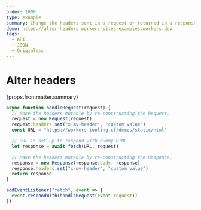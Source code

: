 ```yaml
---
order: 1000
type: example
summary: Change the headers sent in a request or returned in a response.
demo: https://alter-headers.workers-sites-examples.workers.dev
tags:
  - API
  - JSON
  - Originless
---
```


# Alter headers

<ContentColumn>
  <p>{props.frontmatter.summary}</p>
</ContentColumn>

```js
async function handleRequest(request) {
  // Make the headers mutable by re-constructing the Request.
  request = new Request(request)
  request.headers.set("x-my-header", "custom value")
  const URL = "https://workers-tooling.cf/demos/static/html"

  // URL is set up to respond with dummy HTML
  let response = await fetch(URL, request)

  // Make the headers mutable by re-constructing the Response.
  response = new Response(response.body, response)
  response.headers.set("x-my-header", "custom value")
  return response
}

addEventListener("fetch", event => {
  event.respondWith(handleRequest(event.request))
})
```

<!-- ## Demo

<p><a href={props.frontmatter.demo}>Open demo</a></p>

<Demo src={props.frontmatter.demo} title={props.frontmatter.summary} height="395"/> -->
